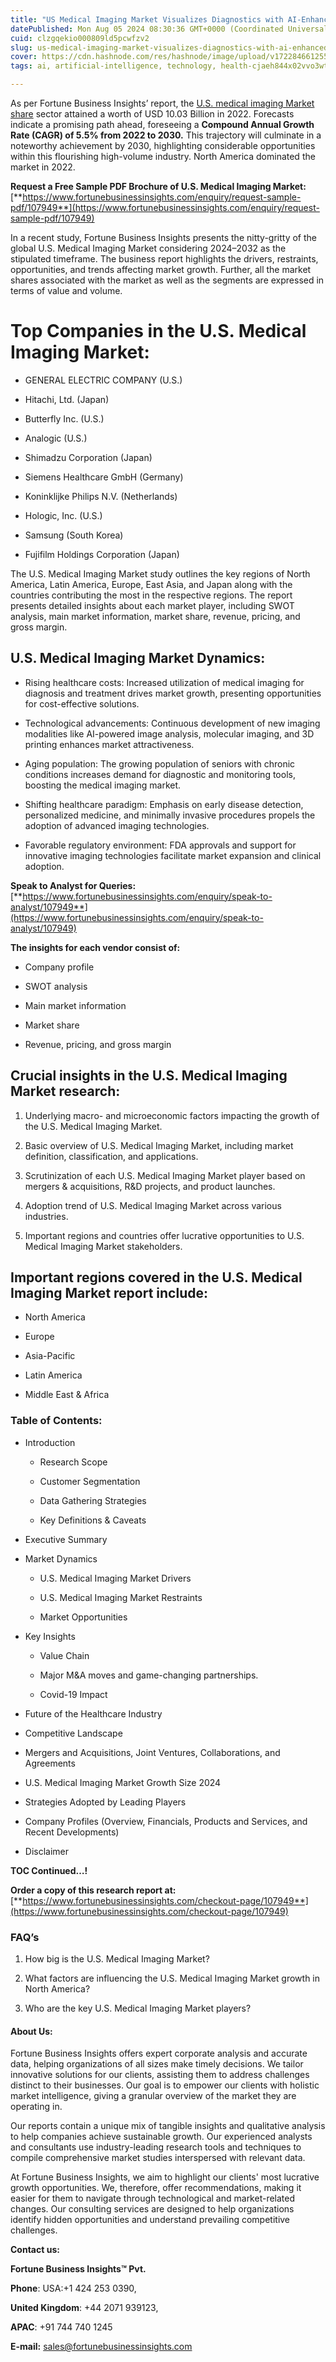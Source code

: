 ```yaml
---
title: "US Medical Imaging Market Visualizes Diagnostics with AI-Enhanced Imaging Tech"
datePublished: Mon Aug 05 2024 08:30:36 GMT+0000 (Coordinated Universal Time)
cuid: clzgqekio000809ld5pcwfzv2
slug: us-medical-imaging-market-visualizes-diagnostics-with-ai-enhanced-imaging-tech
cover: https://cdn.hashnode.com/res/hashnode/image/upload/v1722846612556/080edfba-8f92-40f4-a342-3ef762eb112a.png
tags: ai, artificial-intelligence, technology, health-cjaeh844x02vvo3wtj5r2s75q, healthcare

---
```


As per Fortune Business Insights’ report, the [U.S. medical imaging Market share](https://www.fortunebusinessinsights.com/u-s-medical-imaging-market-107949) sector attained a worth of USD 10.03 Billion in 2022. Forecasts indicate a promising path ahead, foreseeing a **Compound Annual Growth Rate (CAGR) of 5.5% from 2022 to 2030.** This trajectory will culminate in a noteworthy achievement by 2030, highlighting considerable opportunities within this flourishing high-volume industry. North America dominated the market in 2022.

**Request a Free Sample PDF Brochure of U.S. Medical Imaging Market:** [**https://www.fortunebusinessinsights.com/enquiry/request-sample-pdf/107949**](https://www.fortunebusinessinsights.com/enquiry/request-sample-pdf/107949)

In a recent study, Fortune Business Insights presents the nitty-gritty of the global U.S. Medical Imaging Market considering 2024–2032 as the stipulated timeframe. The business report highlights the drivers, restraints, opportunities, and trends affecting market growth. Further, all the market shares associated with the market as well as the segments are expressed in terms of value and volume.

# **Top Companies in the U.S. Medical Imaging Market:**

* GENERAL ELECTRIC COMPANY (U.S.)
    
* Hitachi, Ltd. (Japan)
    
* Butterfly Inc. (U.S.)
    
* Analogic (U.S.)
    
* Shimadzu Corporation (Japan)
    
* Siemens Healthcare GmbH (Germany)
    
* Koninklijke Philips N.V. (Netherlands)
    
* Hologic, Inc. (U.S.)
    
* Samsung (South Korea)
    
* Fujifilm Holdings Corporation (Japan)
    

The U.S. Medical Imaging Market study outlines the key regions of North America, Latin America, Europe, East Asia, and Japan along with the countries contributing the most in the respective regions. The report presents detailed insights about each market player, including SWOT analysis, main market information, market share, revenue, pricing, and gross margin.

## U.S. Medical Imaging Market **Dynamics**:

* Rising healthcare costs: Increased utilization of medical imaging for diagnosis and treatment drives market growth, presenting opportunities for cost-effective solutions.
    
* Technological advancements: Continuous development of new imaging modalities like AI-powered image analysis, molecular imaging, and 3D printing enhances market attractiveness.
    
* Aging population: The growing population of seniors with chronic conditions increases demand for diagnostic and monitoring tools, boosting the medical imaging market.
    
* Shifting healthcare paradigm: Emphasis on early disease detection, personalized medicine, and minimally invasive procedures propels the adoption of advanced imaging technologies.
    
* Favorable regulatory environment: FDA approvals and support for innovative imaging technologies facilitate market expansion and clinical adoption.
    

**Speak to Analyst for Queries:** [**https://www.fortunebusinessinsights.com/enquiry/speak-to-analyst/107949**](https://www.fortunebusinessinsights.com/enquiry/speak-to-analyst/107949)

**The insights for each vendor consist of:**

* Company profile
    
* SWOT analysis
    
* Main market information
    
* Market share
    
* Revenue, pricing, and gross margin
    

## **Crucial insights in the U.S. Medical Imaging Market research:**

1. Underlying macro- and microeconomic factors impacting the growth of the U.S. Medical Imaging Market.
    
2. Basic overview of U.S. Medical Imaging Market, including market definition, classification, and applications.
    
3. Scrutinization of each U.S. Medical Imaging Market player based on mergers & acquisitions, R&D projects, and product launches.
    
4. Adoption trend of U.S. Medical Imaging Market across various industries.
    
5. Important regions and countries offer lucrative opportunities to U.S. Medical Imaging Market stakeholders.
    

## **Important regions covered in the U.S. Medical Imaging Market report include:**

* North America
    
* Europe
    
* Asia-Pacific
    
* Latin America
    
* Middle East & Africa
    

### **Table of Contents:**

* Introduction
    
    * Research Scope
        
    * Customer Segmentation
        
    * Data Gathering Strategies
        
    * Key Definitions & Caveats
        
* Executive Summary
    
* Market Dynamics
    
    * U.S. Medical Imaging Market Drivers
        
    * U.S. Medical Imaging Market Restraints
        
    * Market Opportunities
        
* Key Insights
    
    * Value Chain
        
    * Major M&A moves and game-changing partnerships.
        
    * Covid-19 Impact
        
* Future of the Healthcare Industry
    
* Competitive Landscape
    
* Mergers and Acquisitions, Joint Ventures, Collaborations, and Agreements
    
* U.S. Medical Imaging Market Growth Size 2024
    
* Strategies Adopted by Leading Players
    
* Company Profiles (Overview, Financials, Products and Services, and Recent Developments)
    
* Disclaimer
    

**TOC Continued…!**

**Order a copy of this research report at:** [**https://www.fortunebusinessinsights.com/checkout-page/107949**](https://www.fortunebusinessinsights.com/checkout-page/107949)

### **FAQ’s**

1. How big is the U.S. Medical Imaging Market?
    
2. What factors are influencing the U.S. Medical Imaging Market growth in North America?
    
3. Who are the key U.S. Medical Imaging Market players?
    

#### **About Us:**

Fortune Business Insights offers expert corporate analysis and accurate data, helping organizations of all sizes make timely decisions. We tailor innovative solutions for our clients, assisting them to address challenges distinct to their businesses. Our goal is to empower our clients with holistic market intelligence, giving a granular overview of the market they are operating in.

Our reports contain a unique mix of tangible insights and qualitative analysis to help companies achieve sustainable growth. Our experienced analysts and consultants use industry-leading research tools and techniques to compile comprehensive market studies interspersed with relevant data.

At Fortune Business Insights, we aim to highlight our clients' most lucrative growth opportunities. We, therefore, offer recommendations, making it easier for them to navigate through technological and market-related changes. Our consulting services are designed to help organizations identify hidden opportunities and understand prevailing competitive challenges.

**Contact us:**

**Fortune Business Insights™ Pvt.**

**Phone**: USA:+1 424 253 0390,

**United Kingdom**: +44 2071 939123,

**APAC**: +91 744 740 1245

**E-mail:** [sales@fortunebusinessinsights.com](mailto:sales@fortunebusinessinsights.com)